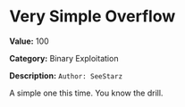 # Very Simple Overflow

**Value:** 100

**Category:** Binary Exploitation

**Description:**
`Author: SeeStarz`

A simple one this time. You know the drill.
